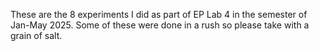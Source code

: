 These are the 8 experiments I did as part of EP Lab 4 in the semester of Jan-May 2025. Some of these were done in a rush so please take with a grain of salt.
